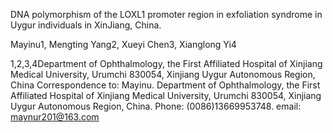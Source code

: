 DNA polymorphism of the LOXL1 promoter region in exfoliation syndrome in Uygur individuals in XinJiang, China.

Mayinu1, Mengting Yang2, Xueyi Chen3, Xianglong Yi4

1,2,3,4Department of Ophthalmology, the First Affiliated Hospital of Xinjiang Medical University, Urumchi 830054, Xinjiang Uygur Autonomous Region, China
Correspondence to: Mayinu. Department of Ophthalmology, the First Affiliated Hospital of Xinjiang Medical University, Urumchi 830054, Xinjiang Uygur Autonomous Region, China. Phone: (0086)13669953748. 
email: maynur201@163.com
